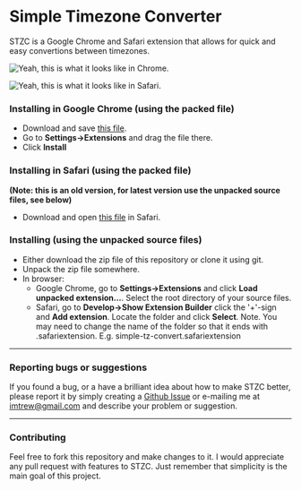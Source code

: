 Simple Timezone Converter
=========================

STZC is a Google Chrome and Safari extension that allows for quick and easy convertions
between timezones.

![Yeah, this is what it looks like in Chrome.](https://raw.github.com/trew/simple-tz-convert/master/img/stzc-chrome-screenshot.png)

![Yeah, this is what it looks like in Safari.](https://raw.github.com/trew/simple-tz-convert/master/img/stzc-safari-screenshot.png)

### Installing in Google Chrome (using the packed file) ###

 * Download and save [this file](https://github.com/downloads/trew/simple-tz-convert/simple-tz-convert.crx).
 * Go to <b>Settings->Extensions</b> and drag the file there.
 * Click <b>Install</b>

### Installing in Safari (using the packed file) ###

<b>(Note: this is an old version, for latest version use the unpacked source files, see below)</b>
 * Download and open [this file](https://github.com/downloads/aenglund/simple-tz-convert/simple-tz-convert.safariextz)
   in Safari.

### Installing (using the unpacked source files) ###

 * Either download the zip file of this repository or clone it using git.
 * Unpack the zip file somewhere.
 * In browser:
    * Google Chrome, go to <b>Settings->Extensions</b> and click <b>Load unpacked extension...</b>. Select the root directory of your source files.
    * Safari, go to <b>Develop->Show Extension Builder</b> click the '+'-sign and <b>Add extension</b>. Locate the folder and click <b>Select</b>. Note. You may need to change the name of the folder so that it ends with .safariextension. E.g. simple-tz-convert.safariextension

-------------------------------------
### Reporting bugs or suggestions ###

If you found a bug, or a have a brilliant idea about how to make STZC better, please
report it by simply creating a [Github Issue](https://github.com/trew/simple-tz-convert/issues/new)
or e-mailing me at <imtrew@gmail.com> and describe your problem or suggestion.

--------------------
### Contributing ###

Feel free to fork this repository and make changes to it. I would appreciate any pull request
with features to STZC. Just remember that simplicity is the main goal of this project.

